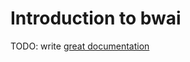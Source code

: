 # Introduction to bwai

TODO: write [great documentation](http://jacobian.org/writing/great-documentation/what-to-write/)
